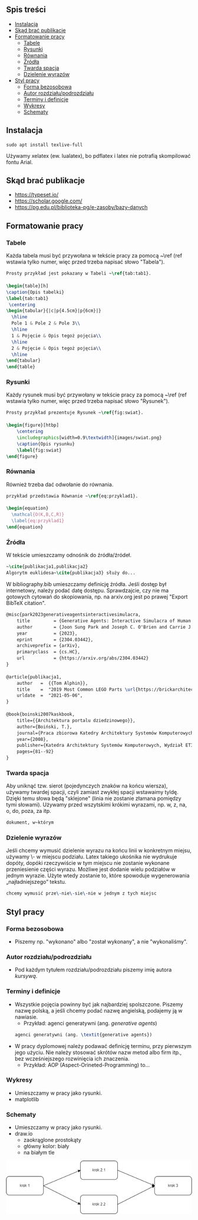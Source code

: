 ## Spis treści

- [Instalacja](#instalacja)
- [Skąd brać publikacje](#skąd-brać-publikacje)
- [Formatowanie pracy](#formatowanie-pracy)
  - [Tabele](#tabele)
  - [Rysunki](#rysunki)
  - [Równania](#równania)
  - [Źródła](#źródła)
  - [Twarda spacja](#twarda-spacja)
  - [Dzielenie wyrazów](#dzielenie-wyrazów)
- [Styl pracy](#styl-pracy)
  - [Forma bezosobowa](#forma-bezosobowa)
  - [Autor rozdziału/podrozdziału](#autor-rozdziału-podrozdziału)
  - [Terminy i definicje](#terminy-i-definicje)
  - [Wykresy](#wykresy)
  - [Schematy](#schematy)

## Instalacja

```
sudo apt install texlive-full
```

Używamy xelatex (ew. lualatex), bo pdflatex i latex nie potrafią skompilować fontu Arial.

## Skąd brać publikacje

- https://typeset.io/
- https://scholar.google.com/
- https://pg.edu.pl/biblioteka-pg/e-zasoby/bazy-danych

## Formatowanie pracy

### Tabele

Każda tabela musi być przywołana w tekście pracy za pomocą ~\ref (ref wstawia tylko numer, więc przed trzeba napisać słowo "Tabela").

```tex
Prosty przykład jest pokazany w Tabeli ~\ref{tab:tab1}.

\begin{table}[h]
\caption{Opis tabelki}
\label{tab:tab1}
 \centering
\begin{tabular}{|c|p{4.5cm}|p{6cm}|}
  \hline
  Pole 1 & Pole 2 & Pole 3\\
  \hline
  1 & Pojęcie & Opis tegoż pojęcia\\
  \hline
  2 & Pojęcie & Opis tegoż pojęcia\\
  \hline
\end{tabular}
\end{table}
```

### Rysunki

Każdy rysunek musi być przywołany w tekście pracy za pomocą ~\ref (ref wstawia tylko numer, więc przed trzeba napisać słowo "Rysunek").

```tex
Prosty przykład prezentuje Rysunek ~\ref{fig:swiat}.

\begin{figure}[htbp]
    \centering
    \includegraphics[width=0.9\textwidth]{images/swiat.png}
    \caption{Opis rysunku}
    \label{fig:swiat}
\end{figure}
```

### Równania

Również trzeba dać odwołanie do równania.

```tex
przykład przedstawia Równanie ~\ref{eq:przyklad1}.

\begin{equation}
  \mathcal{O(K,B,C,R)}
  \label{eq:przyklad1}
\end{equation}
```

### Źródła

W tekście umieszczamy odnośnik do źródła/źródeł.

```tex
~\cite{publikacja1,publikacja2}
Algorytm euklidesa~\cite{publikacja3} służy do...
```

W bibliography.bib umieszczamy definicję źródła. Jeśli dostęp był internetowy, należy podać datę dostępu. Sprawdzajcie, czy nie ma gotowych cytowań do skopiowania, np. na arxiv.org jest po prawej "Export BibTeX citation".

```tex
@misc{park2023generativeagentsinteractivesimulacra,
    title         = {Generative Agents: Interactive Simulacra of Human Behavior},
    author        = {Joon Sung Park and Joseph C. O'Brien and Carrie J. Cai and Meredith Ringel Morris and Percy Liang and Michael S. Bernstein},
    year          = {2023},
    eprint        = {2304.03442},
    archiveprefix = {arXiv},
    primaryclass  = {cs.HC},
    url           = {https://arxiv.org/abs/2304.03442}
}

@article{publikacja1,
    author   =  {{Tom Alphin}},
    title    =  "2019 Most Common LEGO Parts \url{https://brickarchitect.com/2019/2019-most-common-lego-parts/}",
    urldate  =  "2021-05-06",
}

@book{boinski2007kaskbook,
    title={{Architektura portalu dziedzinowego}},
    author={Boiński, T.},
    journal={Praca zbiorowa Katedry Architektury Systemów Komputerowych KASKBOOK},
    year={2008},
    publisher={Katedra Architektury Systemów Komputerowych, Wydział ETI Politechnika Gdańskiej},
    pages={81--92}
}
```

### Twarda spacja

Aby uniknąć tzw. sierot (pojedynczych znaków na końcu wiersza), używamy twardej spacji, czyli zamiast zwykłej spacji wstawaimy tyldę. Dzięki temu słowa będą "sklejone" (linia nie zostanie złamana pomiędzy tymi słowami). Używamy przed wszytskimi krókimi wyrazami, np. w, z, na, o, do, poza, za itp.
```tex
dokument, w~którym
```

### Dzielenie wyrazów

Jeśli chcemy wymusić dzielenie wyrazu na końcu linii w konkretnym miejsu, używamy \\- w miejscu podziału. Latex takiego ukośnika nie wydrukuje dopóty, dopóki rzeczywiście w tym miejscu nie zostanie wykonane przeniesienie części wyrazu. Możliwe jest dodanie wielu podziałów w jednym wyrazie. Użyte wtedy zostanie to, które spowoduje wygenerowania „najładniejszego” tekstu.
```tex
chcemy wymusić prze\-nie\-sie\-nie w jednym z tych miejsc
```

## Styl pracy

### Forma bezosobowa

- Piszemy np. "wykonano" albo "został wykonany", a nie "wykonaliśmy".

### Autor rozdziału/podrozdziału

- Pod każdym tytułem rozdziału/podrozdziału piszemy imię autora _kursywą_.

### Terminy i definicje

- Wszystkie pojęcia powinny być jak najbardziej spolszczone. Piszemy nazwę polską, a jeśli chcemy podać nazwę angielską, podajemy ją w nawiasie.
  - Przykład: agenci generatywni (ang. _generative agents_)
  ```tex
  agenci generatywni (ang. \textit{generative agents})
  ```
- W pracy dyplomowej należy podawać definicję terminu, przy pierwszym jego użyciu. Nie należy stosować skrótów nazw metod albo firm itp., bez wcześniejszego rozwinięcia ich znaczenia.
  - Przykład: AOP (Aspect-Orineted-Programming) to...

### Wykresy

- Umieszczamy w pracy jako rysunki.
- matplotlib

### Schematy

- Umieszczamy w pracy jako rysunki.
- draw.io
  - zaokrąglone prostokąty
  - główny kolor: biały
  - na białym tle

![Przykład schematu](diagram.drawio.png)
